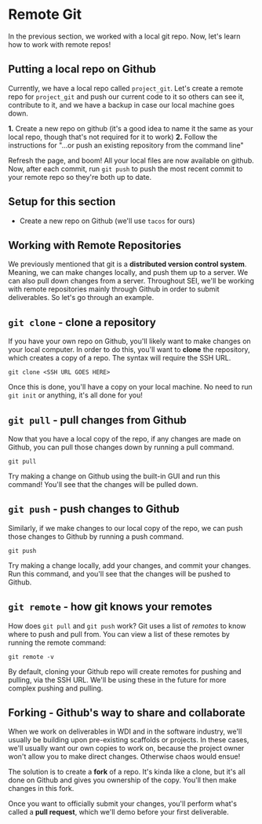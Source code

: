 # Remote Git

In the previous section, we worked with a local git repo. Now, let's learn how to work with remote repos!

## Putting a local repo on Github

Currently, we have a local repo called `project_git`. Let's create a remote repo for `project_git` and push our current code to it so others can see it, contribute to it, and we have a backup in case our local machine goes down.

**1.** Create a new repo on github (it's a good idea to name it the same as your local repo, though that's not required for it to work)
**2.** Follow the instructions for "…or push an existing repository from the command line"

Refresh the page, and boom! All your local files are now available on github. Now, after each commit, run `git push` to push the most recent commit to your remote repo so they're both up to date.

## Setup for this section

* Create a new repo on Github \(we'll use `tacos` for ours\)

## Working with Remote Repositories

We previously mentioned that git is a **distributed version control system**. Meaning, we can make changes locally, and push them up to a server. We can also pull down changes from a server. Throughout SEI, we'll be working with remote repositories mainly through Github in order to submit deliverables. So let's go through an example.

## `git clone` - clone a repository

If you have your own repo on Github, you'll likely want to make changes on your local computer. In order to do this, you'll want to **clone** the repository, which creates a copy of a repo. The syntax will require the SSH URL.

```text
git clone <SSH URL GOES HERE>
```

Once this is done, you'll have a copy on your local machine. No need to run `git init` or anything, it's all done for you!

## `git pull` - pull changes from Github

Now that you have a local copy of the repo, if any changes are made on Github, you can pull those changes down by running a pull command.

```text
git pull
```

Try making a change on Github using the built-in GUI and run this command! You'll see that the changes will be pulled down.

## `git push` - push changes to Github

Similarly, if we make changes to our local copy of the repo, we can push those changes to Github by running a push command.

```text
git push
```

Try making a change locally, add your changes, and commit your changes. Run this command, and you'll see that the changes will be pushed to Github.

## `git remote` - how git knows your remotes

How does `git pull` and `git push` work? Git uses a list of _remotes_ to know where to push and pull from. You can view a list of these remotes by running the remote command:

```text
git remote -v
```

By default, cloning your Github repo will create remotes for pushing and pulling, via the SSH URL. We'll be using these in the future for more complex pushing and pulling.

## Forking - Github's way to share and collaborate

When we work on deliverables in WDI and in the software industry, we'll usually be building upon pre-existing scaffolds or projects. In these cases, we'll usually want our own copies to work on, because the project owner won't allow you to make direct changes. Otherwise chaos would ensue!

The solution is to create a **fork** of a repo. It's kinda like a clone, but it's all done on Github and gives you ownership of the copy. You'll then make changes in this fork.

Once you want to officially submit your changes, you'll perform what's called a **pull request**, which we'll demo before your first deliverable.

